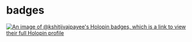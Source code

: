 # badges
[![An image of @kshitijvajpayee's Holopin badges, which is a link to view their full Holopin profile](https://holopin.me/kshitijvajpayee)](https://holopin.io/@kshitijvajpayee)
